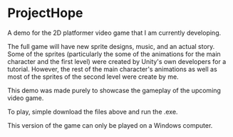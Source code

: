 # ProjectHope
A demo for the 2D platformer video game that I am currently developing.

The full game will have new sprite designs, music, and an actual story.
Some of the sprites (particularly the some of the animations for the main character and the first level) were
created by Unity's own developers for a tutorial. 
However, the rest of the main character's animations as well as most of the sprites of the second level were create by me.

This demo was made purely to showcase the gameplay of the upcoming video game.

To play, simple download the files above and run the .exe.

This version of the game can only be played on a Windows computer. 
